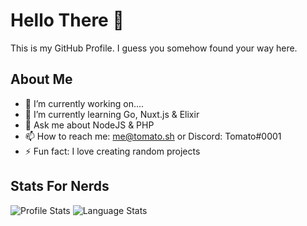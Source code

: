 # Hello There 👋
This is my GitHub Profile. I guess you somehow found your way here.

## About Me
- 🔭 I’m currently working on....
- 🌱 I’m currently learning Go, Nuxt.js & Elixir
- 💬 Ask me about NodeJS & PHP
- 📫 How to reach me: [me@tomato.sh](mailto:me@tomato.sh) or Discord: Tomato#0001
- ⚡ Fun fact: I love creating random projects

## Stats For Nerds
![Profile Stats](https://github-readme-stats.vercel.app/api?username=SquashyTomato&theme=tokyonight&show_icons=true&count_private=true)
![Language Stats](https://github-readme-stats.vercel.app/api/top-langs/?username=SquashyTomato&theme=tokyonight&layout=compact)
